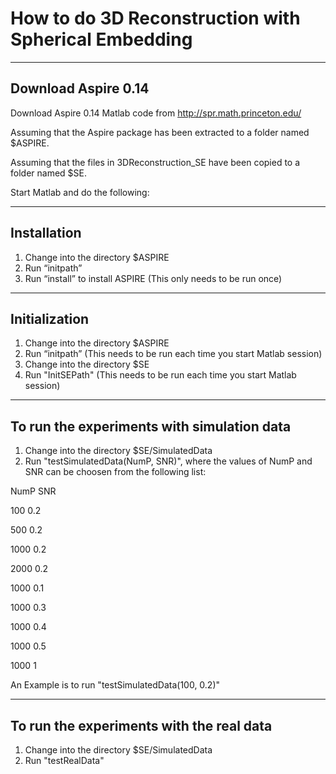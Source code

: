 # How to do 3D Reconstruction with Spherical Embedding

----------------------------------------------------
Download Aspire 0.14 
----------------------------------------------------
Download Aspire 0.14 Matlab code from http://spr.math.princeton.edu/

Assuming that the Aspire package has been extracted to a folder named $ASPIRE.

Assuming that the files in 3DReconstruction_SE have been copied to a folder named $SE.

Start Matlab and do the following:

----------------------------------------------------
Installation
----------------------------------------------------
1. Change into the directory $ASPIRE
2. Run “initpath” 
3. Run “install” to install ASPIRE (This only needs to be run once)

----------------------------------------------------
Initialization
----------------------------------------------------
1. Change into the directory $ASPIRE
2. Run “initpath”  (This needs to be run each time you start Matlab session)
3. Change into the directory $SE
4. Run "InitSEPath"  (This needs to be run each time you start Matlab session)


----------------------------------------------------
To run the experiments with simulation data
----------------------------------------------------
1. Change into the directory $SE/SimulatedData
2. Run "testSimulatedData(NumP, SNR)", where the values of NumP and SNR can be choosen from the following list:

NumP 	  SNR

100     0.2

500     0.2

1000	  0.2

2000	  0.2

1000	  0.1

1000	  0.3

1000	  0.4

1000	  0.5

1000	  1


An Example is to run "testSimulatedData(100, 0.2)"


----------------------------------------------------
To run the experiments with the real data
----------------------------------------------------
1. Change into the directory $SE/SimulatedData
2. Run "testRealData"



